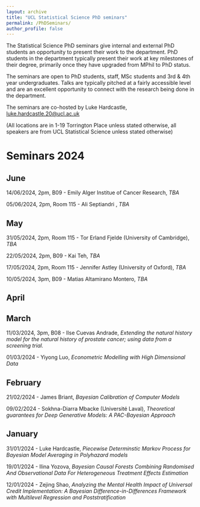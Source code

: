 ```yaml
---
layout: archive
title: "UCL Statistical Science PhD seminars"
permalink: /PhDSeminars/
author_profile: false
---
```


The Statistical Science PhD seminars give internal and external PhD students an opportunity to present their work to the department. PhD students in the department typically present their work at key milestones of their degree, primarily once they have upgraded from MPhil to PhD status.

The seminars are open to PhD students, staff, MSc students and 3rd & 4th year undergraduates. Talks are typically pitched at a fairly accessible level and are an excellent opportunity to connect with the research being done in the department. 

The seminars are co-hosted by 
Luke Hardcastle, luke.hardcastle.20@ucl.ac.uk

(All locations are in 1-19 Torrington Place unless stated otherwise, all speakers are from UCL Statistical Science unless stated otherwise)

# Seminars 2024
## June

14/06/2024, 2pm, B09 - Emily Alger Institue of Cancer Research, *TBA*

05/06/2024, 2pm, Room 115 - Ali Septiandri , *TBA*

## May

31/05/2024, 2pm, Room 115 - Tor Erland Fjelde (University of Cambridge), *TBA*

22/05/2024, 2pm, B09 - Kai Teh, *TBA*

17/05/2024, 2pm, Room 115 - Jennifer Astley (University of Oxford), *TBA*

10/05/2024, 3pm, B09 - Matias Altamirano Montero, *TBA*

## April

## March
11/03/2024, 3pm, B08 - Ilse Cuevas Andrade, *Extending the natural history model for the natural history of prostate cancer; using data from a screening trial.*

01/03/2024 - Yiyong Luo, *Econometric Modelling with High Dimensional Data*

## February
21/02/2024 - James Briant, *Bayesian Calibration of Computer Models*

09/02/2024 - Sokhna-Diarra Mbacke (Université Laval), *Theoretical guarantees for Deep Generative Models: A PAC-Bayesian Approach*

## January
31/01/2024 - Luke Hardcastle, *Piecewise Determinstic Markov Process for Bayesian Model Averaging in Polyhazard models*

19/01/2024 - Ilina Yozova, *Bayesian Causal Forests Combining Randomised And Observational Data For Heterogeneous Treatment Effects Estimation*

12/01/2024 - Zejing Shao, *Analyzing the Mental Health Impact of Universal Credit Implementation: A Bayesian Difference-in-Differences Framework with Multilevel Regression and Poststratification*
